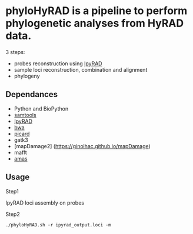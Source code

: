 # phyloHyRAD is a pipeline to perform phylogenetic analyses from HyRAD data. 

3 steps:

* probes reconstruction using [IpyRAD](https://ipyrad.readthedocs.io/) 
* sample loci reconstruction, combination and alignment
* phylogeny


## Dependances

* Python and BioPython
* [samtools](http://www.htslib.org/)
* [IpyRAD](https://ipyrad.readthedocs.io)
* [bwa](http://bio-bwa.sourceforge.net/)
* [picard](https://broadinstitute.github.io/picard/)
* gatk3 
* [mapDamage2] (https://ginolhac.github.io/mapDamage)
* mafft 
* [amas](https://github.com/marekborowiec/AMAS)


## Usage
Step1

IpyRAD loci assembly on probes

Step2


```
./phyloHyRAD.sh -r ipyrad_output.loci -m 

```
